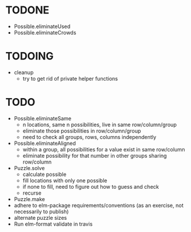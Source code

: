 # TODONE

+ Possible.eliminateUsed
+ Possible.eliminateCrowds

# TODOING

+ cleanup
  + try to get rid of private helper functions

# TODO

+ Possible.eliminateSame
  + n locations, same n possibilities, live in same row/column/group
  + eliminate those possibilities in row/column/group
  + need to check all groups, rows, columns independently
+ Possible.eliminateAligned
  + within a group, all possibilities for a value exist in same row/column
  + eliminate possibility for that number in other groups sharing row/column
+ Puzzle.solve
  + calculate possible
  + fill locations with only one possible
  + if none to fill, need to figure out how to guess and check
  + recurse
+ Puzzle.make
+ adhere to elm-package requirements/conventions (as an exercise, not necessarily to publish)
+ alternate puzzle sizes
+ Run elm-format validate in travis
